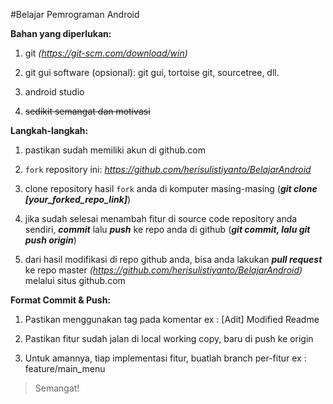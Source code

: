 #Belajar Pemrograman Android

**Bahan yang diperlukan:**

1. git *(https://git-scm.com/download/win)*

2. git gui software (opsional): git gui, tortoise git, sourcetree, dll.

3. android studio

4. ~~sedikit semangat dan motivasi~~

**Langkah-langkah:**

1. pastikan sudah memiliki akun di github.com

2. `fork` repository ini: *https://github.com/herisulistiyanto/BelajarAndroid*

3. clone repository hasil `fork` anda di komputer masing-masing (**_git clone [your_forked_repo_link]_**)

4. jika sudah selesai menambah fitur di source code repository anda sendiri, **_commit_** lalu **_push_** ke repo anda di github (**_git commit, lalu git push origin_**)

5. dari hasil modifikasi di repo github anda, bisa anda lakukan **_pull request_** ke repo master *(https://github.com/herisulistiyanto/BelajarAndroid)* melalui situs github.com

**Format Commit & Push:**

1. Pastikan menggunakan tag pada komentar ex : [Adit] Modified Readme

2. Pastikan fitur sudah jalan di local working copy, baru di push ke origin

3. Untuk amannya, tiap implementasi fitur, buatlah branch per-fitur ex : feature/main_menu


>Semangat!
